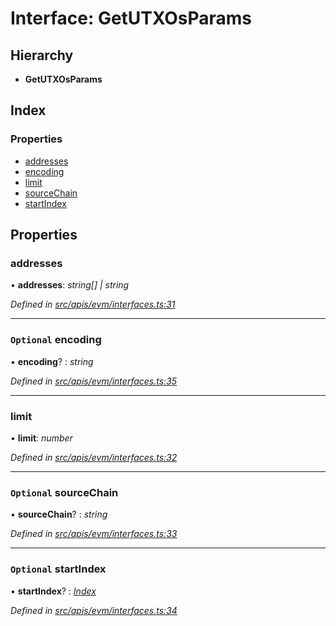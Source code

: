 # Interface: GetUTXOsParams

## Hierarchy

- **GetUTXOsParams**

## Index

### Properties

- [addresses](evm_interfaces.getutxosparams#addresses)
- [encoding](evm_interfaces.getutxosparams#optional-encoding)
- [limit](evm_interfaces.getutxosparams#limit)
- [sourceChain](evm_interfaces.getutxosparams#optional-sourcechain)
- [startIndex](evm_interfaces.getutxosparams#optional-startindex)

## Properties

### addresses

• **addresses**: _string[] | string_

_Defined in [src/apis/evm/interfaces.ts:31](https://github.com/chain4travel/caminojs/blob/3883166/src/apis/evm/interfaces.ts#L31)_

---

### `Optional` encoding

• **encoding**? : _string_

_Defined in [src/apis/evm/interfaces.ts:35](https://github.com/chain4travel/caminojs/blob/3883166/src/apis/evm/interfaces.ts#L35)_

---

### limit

• **limit**: _number_

_Defined in [src/apis/evm/interfaces.ts:32](https://github.com/chain4travel/caminojs/blob/3883166/src/apis/evm/interfaces.ts#L32)_

---

### `Optional` sourceChain

• **sourceChain**? : _string_

_Defined in [src/apis/evm/interfaces.ts:33](https://github.com/chain4travel/caminojs/blob/3883166/src/apis/evm/interfaces.ts#L33)_

---

### `Optional` startIndex

• **startIndex**? : _[Index](common_interfaces.index)_

_Defined in [src/apis/evm/interfaces.ts:34](https://github.com/chain4travel/caminojs/blob/3883166/src/apis/evm/interfaces.ts#L34)_
